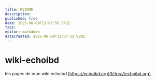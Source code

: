 ```yaml
---
title: README
description: 
published: true
date: 2025-06-09T13:07:55.372Z
tags: 
editor: markdown
dateCreated: 2025-06-09T13:07:52.920Z
---
```


# wiki-echoibd
les pages de mon wiki echoibd [https://echoibd.org](https://echoibd.org)
